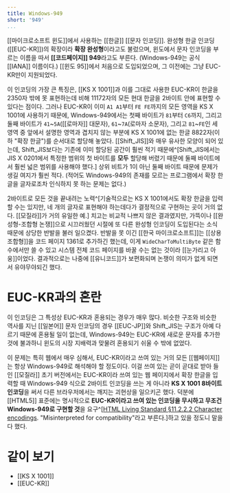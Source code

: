 ```yaml
---
title: Windows-949
short: '949'
...
```


[[마이크로소프트 윈도]]에서 사용하는 [[한글]] [[문자 인코딩]]. 완성형 한글 인코딩([[EUC-KR]])의 확장이라 **확장 완성형**이라고도 불렀으며, 윈도에서 문자 인코딩을 부르는 이름을 따서 **[[코드페이지]] 949**라고도 부른다. (Windows-949는 공식 [[IANA]] 이름이다.) [[윈도 95]]에서 처음으로 도입되었으며, 그 이전에는 그냥 EUC-KR만이 지원되었다.

이 인코딩의 가장 큰 특징은, [[KS X 1001]]과 이를 그대로 사용한 EUC-KR이 한글을 2350자 밖에 못 표현하는데 비해 11172자의 모든 현대 한글을 2바이트 안에 표현할 수 있다는 점이다. 그러나 EUC-KR이 이미 `A1 A1`부터 `FE FE`까지의 모든 영역을 KS X 1001에 사용하기 때문에, Windows-949에서는 첫째 바이트가 `81`부터 `C6`까지, 그리고 둘째 바이트가 `41`~`5A`([[로마자]] 대문자), `61`~`7A`(로마자 소문자), 그리고 `81`~`FE`인 세 영역 중 앞에서 설명한 영역과 겹치지 않는 부분에 KS X 1001에 없는 한글 8822자(이하 "확장 한글")를 순서대로 할당해 놓았다. [[Shift_JIS]]와 매우 유사한 모양이 되어 있는데, Shift_JIS보다는 기존에 이미 할당된 공간이 훨씬 적기 때문에^[Shift_JIS에서는 JIS X 0201에서 특정한 범위의 첫 바이트를 **모두** 할당해 버렸기 때문에 둘째 바이트에서 훨씬 넓은 범위를 사용해야 했다.] 상위 비트가 1이 아닌 둘째 바이트 때문에 문제가 생길 여지가 훨씬 적다. (적어도 Windows-949의 존재를 모르는 프로그램에서 확장 한글을 글자로조차 인식하지 못 하는 문제는 없다.)

2바이트로 모든 것을 끝내려는 노력^[기술적으로는 KS X 1001에서도 확장 한글을 입력할 수는 있지만, 네 개의 글자로 표현해야 하는데다가 결정적으로 구현하는 곳이 거의 없다. [[모질라]]가 거의 유일한 예.] 치고는 비교적 나쁘지 않은 결과였지만, 가뜩이나 [[완성형-조합형 논쟁]]으로 시끄러웠던 시절에 또 다른 완성형 인코딩이 도입된다는 소식 때문에 상당한 반발을 불러 일으켰다. 반발을 못 이긴 [[한국 마이크로소프트]]는 [[상용 조합형]]을 코드 페이지 1361로 추가하긴 했는데, 이게 `WideCharToMultiByte` 같은 함수에서만 쓸 수 있고 시스템 전체 코드 페이지를 바꿀 수는 없는 것이라 [[눈가리고 아웅]]이었다. 결과적으로는 나중에 [[유니코드]]가 보편화되며 논쟁이 의미가 없게 되면서 유야무야되긴 했다.

# EUC-KR과의 혼란

이 인코딩은 그 특성상 EUC-KR과 혼용되는 경우가 매우 많다. 비슷한 구조와 비슷한 역사를 지닌 [[일본어]] 문자 인코딩의 경우 [[EUC-JP]]와 Shift_JIS는 구조가 아예 다르기 때문에 혼용될 일이 없는데, Windows-949는 EUC-KR에 새로운 문자를 추가한 것에 불과하니 윈도의 시장 지배력과 맞물려 혼용되기 쉬울 수 밖에 없었다.

이 문제는 특히 웹에서 매우 심해서, EUC-KR이라고 쓰여 있는 거의 모든 [[웹페이지]]는 항상 Windows-949로 해석해야 할 정도이다. 이걸 쓰여 있는 곧이 곧대로 받아 들인 [[모질라]] 초기 버전에서는 EUC-KR이라 쓰여 있는 웹 페이지에서 확장 한글을 입력할 때 Windows-949 식으로 2바이트 인코딩을 쓰는 게 아니라 **KS X 1001 8바이트 인코딩**을 써서 다른 브라우저에서는 깨지는 괴현상을 일으키곤 했다. 덕분에 [[HTML5]] 표준에는 명시적으로 **EUC-KR이라고 쓰여 있는 인코딩을 무시하고 무조건 Windows-949로 구현할 것**을 요구^[[HTML Living Standard §11.2.2.2 Character encodings](http://www.whatwg.org/specs/web-apps/current-work/multipage/parsing.html#character-encodings-0). "Misinterpreted for compatibility"라고 부른다.]하고 있을 정도니 말을 다 했다.

# 같이 보기

 * [[KS X 1001]]
 * [[EUC-KR]]

